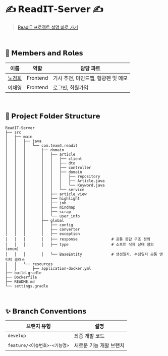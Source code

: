 # ✍️ 𝗥𝗲𝗮𝗱𝗜𝗧-𝗦𝗲𝗿𝘃𝗲𝗿 ✍️

> [ReadIT 프로젝트 설명 바로 가기](https://github.com/Team4-ReadIT)

</br> 

## 👥 𝗠𝗲𝗺𝗯𝗲𝗿𝘀 𝗮𝗻𝗱 𝗥𝗼𝗹𝗲𝘀

| 이름        | 역할               | 담당 파트           |
|-------------|--------------------|---------------------|
| [노경희](https://github.com/khee2) | Frontend            | 기사 추천, 마인드맵, 형광펜 및 메모  |
| [이채영](https://github.com/alwaysY0ung) | Frontend            | 로그인, 회원가입  |

</br>

## 📂 𝗣𝗿𝗼𝗷𝗲𝗰𝘁 𝗙𝗼𝗹𝗱𝗲𝗿 𝗦𝘁𝗿𝘂𝗰𝘁𝘂𝗿𝗲

```plaintext
ReadIT-Server
├── src
│   ├── main
│   │   ├── java
│   │   │   └── com.team4.readit
│   │   │       ├── domain                     
│   │   │       │   ├── article                
│   │   │       │   │   ├── client             
│   │   │       │   │   ├── dto                
│   │   │       │   │   ├── controller         
│   │   │       │   │   ├── domain             
│   │   │       │   │   │   ├── repository     
│   │   │       │   │   │   ├── Article.java   
│   │   │       │   │   │   └── Keyword.java   
│   │   │       │   │   └── service            
│   │   │       │   ├── article_view           
│   │   │       │   ├── highlight              
│   │   │       │   ├── job                    
│   │   │       │   ├── mindmap                
│   │   │       │   ├── scrap                  
│   │   │       │   └── user_info             
│   │   │       ├── global                    
│   │   │       │   ├── config           
│   │   │       │   ├── converter             
│   │   │       │   ├── exception            
│   │   │       │   ├── response               # 공통 응답 구조 정의
│   │   │       │   ├── type                   # 소프트 삭제 상태 정의 (enum)
│   │   │       │   └── BaseEntity             # 생성일자, 수정일자 공통 엔티티 클래스
│   │   └── resources
│   │       ├── application-docker.yml        
├── build.gradle                              
├── Dockerfile                               
├── README.md                                  
└── settings.gradle                            

```

</br>

## ✨ 𝗕𝗿𝗮𝗻𝗰𝗵 𝗖𝗼𝗻𝘃𝗲𝗻𝘁𝗶𝗼𝗻𝘀

| **브랜치 유형**      | **설명**                                                                 |
|--------------------|-------------------------------------------------------------------------|
| `develop`             | 최종 개발 코드                                                |
| `feature/<이슈번호>-<기능명>`  | 새로운 기능 개발 브랜치                                                  |

</br>
